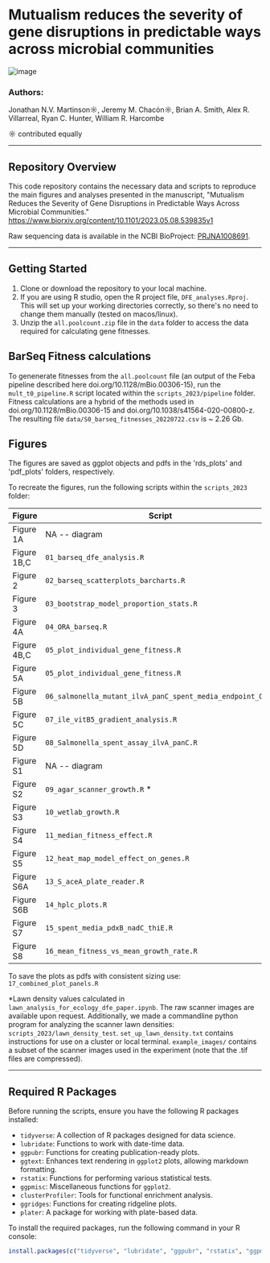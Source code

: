 # Mutualism reduces the severity of gene disruptions in predictable ways across microbial communities
![image](https://github.com/JonMartinson/ecology_DFE/assets/69863285/17420f3d-fc09-4e0b-87a6-2c3a62a5d833)





### Authors:
Jonathan N.V. Martinson☼, Jeremy M. Chacón☼, Brian A. Smith, Alex R. Villarreal, Ryan C. Hunter, William R. Harcombe

☼ contributed equally

---

## Repository Overview

This code repository contains the necessary data and scripts to reproduce the main figures and analyses presented in the manuscript, "Mutualism Reduces the Severity of Gene Disruptions in Predictable Ways Across Microbial Communities." https://www.biorxiv.org/content/10.1101/2023.05.08.539835v1

Raw sequencing data is available in the NCBI BioProject: [PRJNA1008691](https://www.ncbi.nlm.nih.gov/bioproject/PRJNA1008691).

---

## Getting Started

1. Clone or download the repository to your local machine.
2. If you are using R studio, open the R project file, `DFE_analyses.Rproj`. This will set up your working directories correctly, so there's no need to change them manually (tested on macos/linux).
3. Unzip the `all.poolcount.zip` file in the `data` folder to access the data required for calculating gene fitnesses.

## BarSeq Fitness calculations
To genenerate fitnesses from the `all.poolcount` file (an output of the Feba pipeline described here doi.org/10.1128/mBio.00306-15), run the `mult_t0_pipeline.R` script located within the `scripts_2023/pipeline` folder. Fitness calculations are a hybrid of the methods used in doi.org/10.1128/mBio.00306-15 and doi.org/10.1038/s41564-020-00800-z. The resulting file `data/S0_barseq_fitnesses_20220722.csv` is ~ 2.26 Gb.

## Figures

The figures are saved as ggplot objects and pdfs in the 'rds_plots' and 'pdf_plots' folders, respectively. 

To recreate the figures, run the following scripts within the `scripts_2023` folder:

| Figure     | Script                                                      |
|------------|-------------------------------------------------------------|
| Figure 1A  | NA -- diagram                                             |
| Figure 1B,C| `01_barseq_dfe_analysis.R`                                  |
| Figure 2   | `02_barseq_scatterplots_barcharts.R`                        |
| Figure 3   | `03_bootstrap_model_proportion_stats.R`                     |
| Figure 4A  | `04_ORA_barseq.R`                                           |
| Figure 4B,C| `05_plot_individual_gene_fitness.R`                         |
| Figure 5A  | `05_plot_individual_gene_fitness.R`                         |
| Figure 5B  | `06_salmonella_mutant_ilvA_panC_spent_media_endpoint_OD.R`  |
| Figure 5C  | `07_ile_vitB5_gradient_analysis.R`                          |
| Figure 5D  | `08_Salmonella_spent_assay_ilvA_panC.R`                     |
| Figure S1  | NA -- diagram                                              |
| Figure S2  | `09_agar_scanner_growth.R` *                                 |
| Figure S3  | `10_wetlab_growth.R`                                        |
| Figure S4  | `11_median_fitness_effect.R`                                |
| Figure S5  | `12_heat_map_model_effect_on_genes.R`                       |
| Figure S6A | `13_S_aceA_plate_reader.R`                                  |
| Figure S6B | `14_hplc_plots.R`                                           |
| Figure S7  | `15_spent_media_pdxB_nadC_thiE.R`                           |
| Figure S8  | `16_mean_fitness_vs_mean_growth_rate.R`                     |

To save the plots as pdfs with consistent sizing use: `17_combined_plot_panels.R`

*Lawn density values calculated in `lawn_analysis_for_ecology_dfe_paper.ipynb`. The raw scanner images are available upon request. Additionally, we made a commandline python program for analyzing the scanner lawn densities: `scripts_2023/lawn_density_test`. `set_up_lawn_density.txt` contains instructions for use on a cluster or local terminal. `example_images/` contains a subset of the scanner images used in the experiment (note that the .tif files are compressed). 



---

## Required R Packages

Before running the scripts, ensure you have the following R packages installed:

- `tidyverse`: A collection of R packages designed for data science.
- `lubridate`: Functions to work with date-time data.
- `ggpubr`: Functions for creating publication-ready plots.
- `ggtext`: Enhances text rendering in `ggplot2` plots, allowing markdown formatting.
- `rstatix`: Functions for performing various statistical tests.
- `ggpmisc`: Miscellaneous functions for `ggplot2`.
- `clusterProfiler`: Tools for functional enrichment analysis.
- `ggridges`: Functions for creating ridgeline plots.
- `plater`: A package for working with plate-based data.


To install the required packages, run the following command in your R console:

```R
install.packages(c("tidyverse", "lubridate", "ggpubr", "rstatix", "ggpmisc", "clusterProfiler", "ggridges", "plater", "ggtext"))
